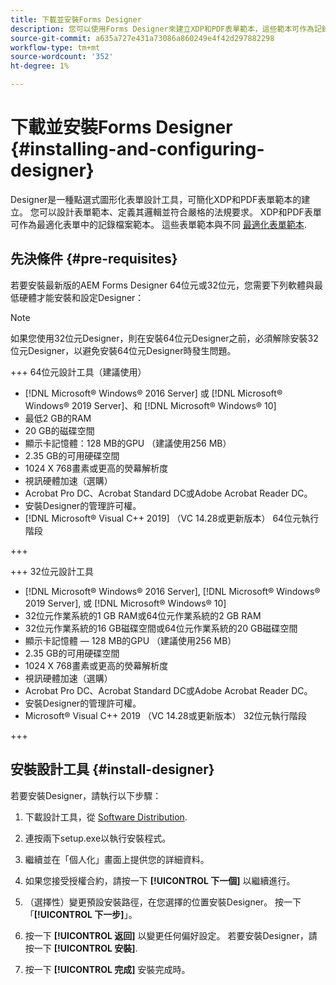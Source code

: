 ```yaml
---
title: 下載並安裝Forms Designer
description: 您可以使用Forms Designer來建立XDP和PDF表單範本，這些範本可作為記錄檔案的範本。 設計工具可用於 [!DNL AEM Forms] 授權。
source-git-commit: a635a727e431a73086a860249e4f42d297882298
workflow-type: tm+mt
source-wordcount: '352'
ht-degree: 1%

---
```



# 下載並安裝Forms Designer {#installing-and-configuring-designer}

Designer是一種點選式圖形化表單設計工具，可簡化XDP和PDF表單範本的建立。 您可以設計表單範本、定義其邏輯並符合嚴格的法規要求。 XDP和PDF表單可作為最適化表單中的記錄檔案範本。 這些表單範本與不同 [最適化表單範本](template-editor.md).

## 先決條件 {#pre-requisites}

若要安裝最新版的AEM Forms Designer 64位元或32位元，您需要下列軟體與最低硬體才能安裝和設定Designer：

>[!NOTE]
>
> 如果您使用32位元Designer，則在安裝64位元Designer之前，必須解除安裝32位元Designer，以避免安裝64位元Designer時發生問題。

<!--
>[!BEGINTABS]

>[!TAB 64-bit OS (Recommended)] -->

+++ 64位元設計工具（建議使用）

* [!DNL Microsoft® Windows® 2016 Server] 或 [!DNL Microsoft® Windows® 2019 Server]、和 [!DNL Microsoft® Windows® 10]
* 最低2 GB的RAM
* 20 GB的磁碟空間
* 顯示卡記憶體：128 MB的GPU （建議使用256 MB）
* 2.35 GB的可用硬碟空間
* 1024 X 768畫素或更高的熒幕解析度
* 視訊硬體加速（選購）
* Acrobat Pro DC、Acrobat Standard DC或Adobe Acrobat Reader DC。
* 安裝Designer的管理許可權。
* [!DNL Microsoft® Visual C++ 2019] （VC 14.28或更新版本） 64位元執行階段

+++

+++ 32位元設計工具

* [!DNL Microsoft® Windows® 2016 Server], [!DNL Microsoft® Windows® 2019 Server], 或 [!DNL Microsoft® Windows® 10]
* 32位元作業系統的1 GB RAM或64位元作業系統的2 GB RAM
* 32位元作業系統的16 GB磁碟空間或64位元作業系統的20 GB磁碟空間
* 顯示卡記憶體 — 128 MB的GPU （建議使用256 MB）
* 2.35 GB的可用硬碟空間
* 1024 X 768畫素或更高的熒幕解析度
* 視訊硬體加速（選購）
* Acrobat Pro DC、Acrobat Standard DC或Adobe Acrobat Reader DC。
* 安裝Designer的管理許可權。
* Microsoft® Visual C++ 2019 （VC 14.28或更新版本） 32位元執行階段

+++

## 安裝設計工具 {#install-designer}

若要安裝Designer，請執行以下步驟：

1. 下載設計工具，從 [Software Distribution](https://experience.adobe.com/downloads).

1. 連按兩下setup.exe以執行安裝程式。
1. 繼續並在「個人化」畫面上提供您的詳細資料。
1. 如果您接受授權合約，請按一下 **[!UICONTROL 下一個]** 以繼續進行。
1. （選擇性）變更預設安裝路徑，在您選擇的位置安裝Designer。 按一下「**[!UICONTROL 下一步]**」。
1. 按一下 **[!UICONTROL 返回]** 以變更任何偏好設定。 若要安裝Designer，請按一下 **[!UICONTROL 安裝]**.
1. 按一下 **[!UICONTROL 完成]** 安裝完成時。
